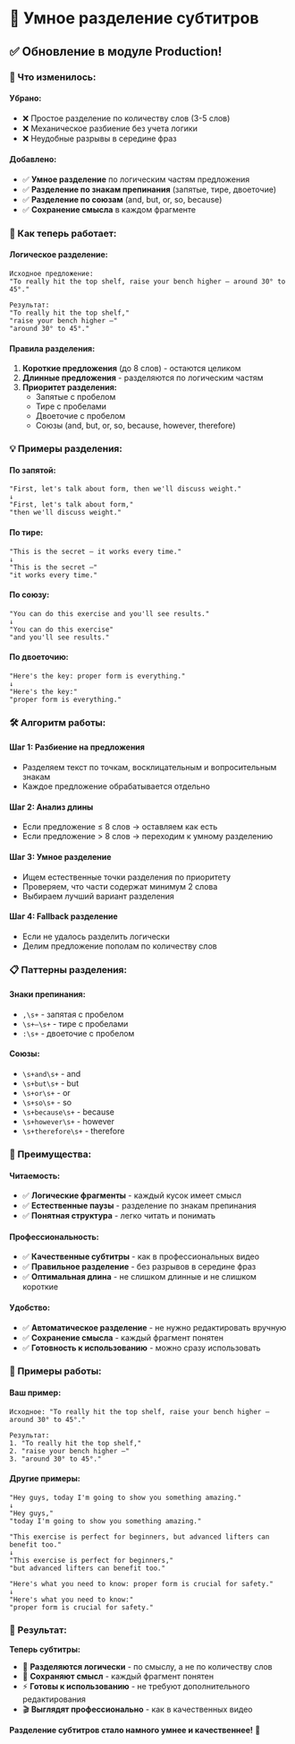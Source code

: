 # 📝 Умное разделение субтитров

## ✅ Обновление в модуле Production!

### 🚀 Что изменилось:

#### **Убрано:**
- ❌ Простое разделение по количеству слов (3-5 слов)
- ❌ Механическое разбиение без учета логики
- ❌ Неудобные разрывы в середине фраз

#### **Добавлено:**
- ✅ **Умное разделение** по логическим частям предложения
- ✅ **Разделение по знакам препинания** (запятые, тире, двоеточие)
- ✅ **Разделение по союзам** (and, but, or, so, because)
- ✅ **Сохранение смысла** в каждом фрагменте

### 🎯 Как теперь работает:

#### **Логическое разделение:**
```
Исходное предложение:
"To really hit the top shelf, raise your bench higher — around 30° to 45°."

Результат:
"To really hit the top shelf,"
"raise your bench higher —"
"around 30° to 45°."
```

#### **Правила разделения:**
1. **Короткие предложения** (до 8 слов) - остаются целиком
2. **Длинные предложения** - разделяются по логическим частям
3. **Приоритет разделения:**
   - Запятые с пробелом
   - Тире с пробелами
   - Двоеточие с пробелом
   - Союзы (and, but, or, so, because, however, therefore)

### 💡 Примеры разделения:

#### **По запятой:**
```
"First, let's talk about form, then we'll discuss weight."
↓
"First, let's talk about form,"
"then we'll discuss weight."
```

#### **По тире:**
```
"This is the secret — it works every time."
↓
"This is the secret —"
"it works every time."
```

#### **По союзу:**
```
"You can do this exercise and you'll see results."
↓
"You can do this exercise"
"and you'll see results."
```

#### **По двоеточию:**
```
"Here's the key: proper form is everything."
↓
"Here's the key:"
"proper form is everything."
```

### 🛠️ Алгоритм работы:

#### **Шаг 1: Разбиение на предложения**
- Разделяем текст по точкам, восклицательным и вопросительным знакам
- Каждое предложение обрабатывается отдельно

#### **Шаг 2: Анализ длины**
- Если предложение ≤ 8 слов → оставляем как есть
- Если предложение > 8 слов → переходим к умному разделению

#### **Шаг 3: Умное разделение**
- Ищем естественные точки разделения по приоритету
- Проверяем, что части содержат минимум 2 слова
- Выбираем лучший вариант разделения

#### **Шаг 4: Fallback разделение**
- Если не удалось разделить логически
- Делим предложение пополам по количеству слов

### 📋 Паттерны разделения:

#### **Знаки препинания:**
- `,\s+` - запятая с пробелом
- `\s+—\s+` - тире с пробелами
- `:\s+` - двоеточие с пробелом

#### **Союзы:**
- `\s+and\s+` - and
- `\s+but\s+` - but
- `\s+or\s+` - or
- `\s+so\s+` - so
- `\s+because\s+` - because
- `\s+however\s+` - however
- `\s+therefore\s+` - therefore

### 🎯 Преимущества:

#### **Читаемость:**
- ✅ **Логические фрагменты** - каждый кусок имеет смысл
- ✅ **Естественные паузы** - разделение по знакам препинания
- ✅ **Понятная структура** - легко читать и понимать

#### **Профессиональность:**
- ✅ **Качественные субтитры** - как в профессиональных видео
- ✅ **Правильное разделение** - без разрывов в середине фраз
- ✅ **Оптимальная длина** - не слишком длинные и не слишком короткие

#### **Удобство:**
- ✅ **Автоматическое разделение** - не нужно редактировать вручную
- ✅ **Сохранение смысла** - каждый фрагмент понятен
- ✅ **Готовность к использованию** - можно сразу использовать

### 🔄 Примеры работы:

#### **Ваш пример:**
```
Исходное: "To really hit the top shelf, raise your bench higher — around 30° to 45°."

Результат:
1. "To really hit the top shelf,"
2. "raise your bench higher —"
3. "around 30° to 45°."
```

#### **Другие примеры:**
```
"Hey guys, today I'm going to show you something amazing."
↓
"Hey guys,"
"today I'm going to show you something amazing."

"This exercise is perfect for beginners, but advanced lifters can benefit too."
↓
"This exercise is perfect for beginners,"
"but advanced lifters can benefit too."

"Here's what you need to know: proper form is crucial for safety."
↓
"Here's what you need to know:"
"proper form is crucial for safety."
```

### 🎊 Результат:

**Теперь субтитры:**
- 📝 **Разделяются логически** - по смыслу, а не по количеству слов
- 🎯 **Сохраняют смысл** - каждый фрагмент понятен
- ⚡ **Готовы к использованию** - не требуют дополнительного редактирования
- 🎬 **Выглядят профессионально** - как в качественных видео

**Разделение субтитров стало намного умнее и качественнее!** 🎉







